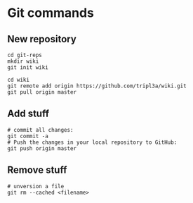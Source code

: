 # Git commands

## New repository

```
cd git-reps
mkdir wiki
git init wiki

cd wiki
git remote add origin https://github.com/tripl3a/wiki.git
git pull origin master
```

## Add stuff

```
# commit all changes:  
git commit -a
# Push the changes in your local repository to GitHub:
git push origin master
```

## Remove stuff

```
# unversion a file
git rm --cached <filename>
```
